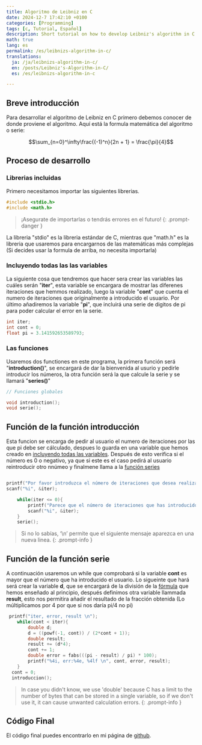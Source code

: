 ```yaml
---
title: Algoritmo de Leibniz en C
date: 2024-12-7 17:42:10 +0100
categories: [Programming]
tags: [c, Tutorial, Español]
description: Short tutorial on how to develop Leibniz's algorithm in C.
math: true
lang: es
permalink: /es/leibnizs-algorithm-in-c/
translations:
  ja: /ja/leibnizs-algorithm-in-c/
  en: /posts/Leibniz's-Algorithm-in-C/
  es: /es/leibnizs-algorithm-in-c

---
```


## Breve introducción

Para desarrollar el algoritmo de Leibniz en C primero debemos conocer de donde proviene el algoritmo. Aquí está la formula matemática del algoritmo o serie:

$$\sum_{n=0}^\infty\frac{(-1)^n}{2n + 1} = \frac{\pi}{4}$$

## Proceso de desarrollo

### Librerias incluidas

Primero necesitamos importar las siguientes librerias.

```c
#include <stdio.h>
#include <math.h>
```

> ¡Asegurate de importarlas o tendrás errores en el futuro!
{: .prompt-danger }

La libreria "stdio" es la libreria estándar de C, mientras que "math.h" es la libreria que usaremos para encargarnos de las matemáticas más complejas (Si decides usar la formula de arriba, no necesita importarla)

### Incluyendo todas las las variables

La siguiente cosa que tendremos que hacer sera crear las variables las cuáles serán "**iter**", esta variable se encargara de mostrar las diferenes iteraciones que hemmos realizado, luego la variable "**cont**" que cuenta el numero de iteraciones que originalmente a introducido el usuario. Por último añadiremos la variable "**pi**", que incluirá una serie de digitos de pi para poder calcular el error en la serie.

```c
int iter;
int cont = 0;
float pi = 3.141592653589793;
```

### Las funciones

Usaremos dos functiones en este programa, la primera función será "**introduction()**", se encargará de dar la bienvenida al usurio y pedirle introducir los números, la otra función será la que calcule la serie y se llamará "**series()**"

```c
// Funciones globales

void introduction();
void serie();
```

## Función de la función introducción

Esta funcion se encarga de pedir al usuario el numero de iteraciones por las que pi debe ser cálculado, despues lo guarda en una variable que hemos creado en [incluyendo todas las variables](#incluyendo-todas-las-las-variables). Después de esto verifica si el número es 0 o negativo, ya que si este es el caso pedirá al usuario reintroducir otro nnúmeo y finalmene llama a la [función series](#función-de-la-función-serie)


```c

printf("Por favor introduzca el número de iteraciones que desea realizar. \n");
scanf("%i", &iter);

    while(iter <= 0){
        printf("Parece que el número de iteraciones que has introducido es un número negativo o 0. \n");
        scanf("%i", &iter);
    }
    serie();
```


> Si no lo sabías, ‘\n’ permite que el siguiente mensaje aparezca en una nueva linea.
{: .prompt-info }


## Función de la función serie

A continuación usaremos un while que comprobará si la variable **cont** es mayor que el número que ha introducido el usuario. Lo sigueinte que hará será crear la variable **d**, que se encargará de la división de la [fórmula](#breve-introducción) que hemos enseñado al principio, después definimos otra variable llammada **result**, esto nos permitira añadir el resultado de la fracción obtenida (Lo múltiplicamos por 4 por que si nos daría pi/4 no pi)
```c
 printf("iter, error, result \n");
    while(cont < iter){
        double d;
        d = ((powf(-1, cont)) / (2*cont + 1));
        double result;
        result += (d*4);
        cont += 1;
        double error = fabs(((pi - result) / pi) * 100);
        printf("%4i, err:%4e, %4lf \n", cont, error, result);
    }
  cont = 0;
  introduccion();
```

> In case you didn't know, we use 'double' because C has a limit to the number of bytes that can be stored in a single variable, so if we don't use it, it can cause unwanted calculation errors.
{: .prompt-info }


## Código Final

El código final puedes encontrarlo en mi página de [github](https://github.com/oviwanazul124/Leibniz-s-Algorithm-in-C/blob/main/main.c).
